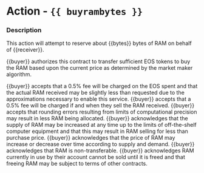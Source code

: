 # Action - `{{ buyrambytes }}`

### Description

This action will attempt to reserve about {{bytes}} bytes of RAM on behalf of {{receiver}}. 

{{buyer}} authorizes this contract to transfer sufficient EOS tokens to buy the RAM based upon the current price as determined by the market maker algorithm.

{{buyer}} accepts that a 0.5% fee will be charged on the EOS spent and that the actual RAM received may be slightly less than requested due to the approximations necessary to enable this service.
{{buyer}} accepts that a 0.5% fee will be charged if and when they sell the RAM received.
{{buyer}} accepts that rounding errors resulting from limits of computational precision may result in less RAM being allocated.
{{buyer}} acknowledges that the supply of RAM may be increased at any time up to the limits of off-the-shelf computer equipment and that this may result in RAM selling for less than purchase price.
{{buyer}} acknowledges that the price of RAM may increase or decrease over time according to supply and demand.
{{buyer}} acknowledges that RAM is non-transferable. 
{{buyer}} acknowledges RAM currently in use by their account cannot be sold until it is freed and that freeing RAM may be subject to terms of other contracts.

